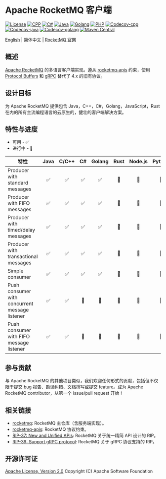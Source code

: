 # Apache RocketMQ 客户端

[![License][license-image]][license-url]
[![CPP][cpp-image]][cpp-url]
[![C#][csharp-image]][csharp-url]
[![Java][java-image]][java-url]
[![Golang][golang-image]][golang-url]
[![PHP][php-image]][php-url]
[![Codecov-cpp][codecov-cpp-image]][codecov-url]
[![Codecov-java][codecov-java-image]][codecov-url]
[![Codecov-golang][codecov-golang-image]][codecov-url]
[![Maven Central][maven-image]][maven-url]

[English](README.md) | 简体中文 | [RocketMQ 官网](https://rocketmq.apache.org/)

## 概述

[Apache RocketMQ](https://rocketmq.apache.org/) 的多语言客户端实现。遵从 [rocketmq-apis](https://github.com/apache/rocketmq-apis) 约束，使用 [Protocol Buffers](https://developers.google.com/protocol-buffers) 和 [gRPC](https://grpc.io/) 替代了 4.x 的旧有协议。

## 设计目标

为 Apache RocketMQ 提供包含 Java，C++，C#，Golang，JavaScript，Rust 在内的所有主流编程语言的云原生的，健壮的客户端解决方案。

## 特性与进度

* 可用 - ✅
* 进行中 - 🚧

| 特性                                            | Java  | C/C++ |  C#   | Golang | Rust  | Node.js | Python |
| ---------------------------------------------- | :---: | :---: | :---: | :----: | :---: | :-----: | :----: |
| Producer with standard messages                |   ✅   |   ✅   |   ✅   |   ✅    |   🚧   |    🚧    |   🚧    |
| Producer with FIFO messages                    |   ✅   |   ✅   |   ✅   |   ✅    |   🚧   |    🚧    |   🚧    |
| Producer with timed/delay messages             |   ✅   |   ✅   |   ✅   |   ✅    |   🚧   |    🚧    |   🚧    |
| Producer with transactional messages           |   ✅   |   ✅   |   ✅   |   ✅    |   🚧   |    🚧    |   🚧    |
| Simple consumer                                |   ✅   |   ✅   |   ✅   |   ✅    |   🚧   |    🚧    |   🚧    |
| Push consumer with concurrent message listener |   ✅   |   ✅   |   🚧   |   🚧    |   🚧   |    🚧    |   🚧    |
| Push consumer with FIFO message listener       |   ✅   |   ✅   |   🚧   |   🚧    |   🚧   |    🚧    |   🚧    |

## 参与贡献

与 Apache RocketMQ 的其他项目类似，我们欢迎任何形式的贡献，包括但不仅限于提交 bug 报告、勘误纠错、文档撰写或提交 feature。成为 Apache RocketMQ contributor，从第一个 issue/pull request 开始！

## 相关链接

* [rocketmq](https://github.com/apache/rocketmq): RocketMQ 主仓库（含服务端实现）。
* [rocketmq-apis](https://github.com/apache/rocketmq-apis): RocketMQ 协议约束。
* [RIP-37: New and Unified APIs](https://shimo.im/docs/m5kv92OeRRU8olqX): RocketMQ 关于统一精简 API 设计的 RIP。
* [RIP-39: Support gRPC protocol](https://shimo.im/docs/gXqmeEPYgdUw5bqo): RocketMQ 关于 gRPC 协议支持的 RIP。

## 开源许可证

[Apache License, Version 2.0](http://www.apache.org/licenses/LICENSE-2.0.html) Copyright (C) Apache Software Foundation

[license-image]: https://img.shields.io/badge/license-Apache%202-4EB1BA.svg
[license-url]: https://www.apache.org/licenses/LICENSE-2.0.html
[cpp-image]: https://github.com/apache/rocketmq-clients/actions/workflows/cpp_build.yml/badge.svg
[cpp-url]: https://github.com/apache/rocketmq-clients/actions/workflows/cpp_build.yml
[csharp-image]: https://github.com/apache/rocketmq-clients/actions/workflows/csharp_build.yml/badge.svg
[csharp-url]: https://github.com/apache/rocketmq-clients/actions/workflows/csharp_build.yml
[java-image]: https://github.com/apache/rocketmq-clients/actions/workflows/java_build.yml/badge.svg
[java-url]: https://github.com/apache/rocketmq-clients/actions/workflows/java_build.yml
[golang-image]: https://github.com/apache/rocketmq-clients/actions/workflows/golang_build.yml/badge.svg
[golang-url]: https://github.com/apache/rocketmq-clients/actions/workflows/golang_build.yml
[php-image]: https://github.com/apache/rocketmq-clients/actions/workflows/php_build.yml/badge.svg
[php-url]: https://github.com/apache/rocketmq-clients/actions/workflows/php_build.yml
[codecov-cpp-image]: https://img.shields.io/codecov/c/gh/apache/rocketmq-clients/master?flag=cpp&label=CPP%20Coverage&logo=codecov
[codecov-java-image]: https://img.shields.io/codecov/c/gh/apache/rocketmq-clients/master?flag=java&label=Java%20Coverage&logo=codecov
[codecov-golang-image]: https://img.shields.io/codecov/c/gh/apache/rocketmq-clients/master?flag=golang&label=Golang%20Coverage&logo=codecov
[codecov-url]: https://codecov.io/gh/apache/rocketmq-clients/branch/master/
[maven-image]: https://maven-badges.herokuapp.com/maven-central/org.apache.rocketmq/rocketmq-client-java/badge.svg
[maven-url]: https://maven-badges.herokuapp.com/maven-central/org.apache.rocketmq/rocketmq-client-java
